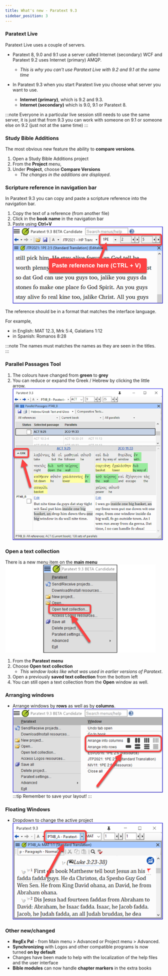 ```yaml
---
title: What's new - Paratext 9.3
sidebar_position: 3
---
```


### Paratext Live
Paratext Live uses a couple of servers.

- Paratext 8, 9.0 and 9.1 use a server called Internet (secondary) WCF and Paratext 9.2 uses Internet (primary) AMQP.  
   -  *This is why you can't use Paratext Live with 9.2 and 9.1 at the same time*

- In Paratext 9.3 when you start Paratext live you choose what server you want to use.
  - **Internet (primary)**, which is 9.2 and 9.3.
  - **Internet (secondary)** which is 9.0, 9.1 or Paratext 8.  

:::note
Everyone in a particular live session still needs to use the same server, it is just that from 9.3 you can work with someone on 9.1 or someone else on 9.2 (just not at the same time)
:::

### Study Bible Additions
The most obvious new feature the ability to **compare versions**.

1.  Open a Study Bible Additions project
1.  From the **Project** menu, 
1.  Under **Project**, choose **Compare Versions**  
    -  *The changes in the additions are displayed*.

### Scripture reference in navigation bar
In Paratext 9.3 you can copy and paste a scripture reference into the navigation bar.
1.  Copy the text of a reference (from another file)
1.  Click in the **book name** in the navigation bar
1.  Paste using **Ctrl+V**  
   ![](./media/paste-reference-2.png)
   
The reference should be in a format that matches the interface language.

For example, 
  - in English: MAT 12.3, Mrk 5:4, Galatians 1:12
  - in Spanish: Romanos 8:28

:::note
The names must matches the names as they are seen in the titles.  
:::

### Parallel Passages Tool
1.  The colours have changed from **green** to **grey**
1.  You can reduce or expand the Greek / Hebrew by clicking the little arrow.  
   ![](./media/parallel-passage-greek-collapse.png)

### Open a text collection
There is a new menu item on the **main menu** 
  ![](./media/open-text-collection-menu-item-2.png)
1.  From the **Paratext menu**
1.  Choose **Open text collection**  
     - *This window looks like what was used in earlier versions of Paratext*.
1.  Open a previously **saved text collection** from the bottom left
1.  You can still open a text collection from the **Open** window as well.

### Arranging windows
-  Arrange windows by **rows** as well as by **columns**.
   ![](./media/arrange-in-rows.png)
:::tip
Remember to save your layout!
:::

#####

### Floating Windows
-  Dropdown to change the active project  
   ![](./media/change-project-or-resource.png)

### Other new/changed
- **RegEx Pal** - from Main menu \> Advanced or Project menu \> Advanced.
-  **Synchronizing** with Logos and other compatible programs is now turned **on by default**
-  Changes have been made to help with the localization of the help files and the user interface
-  **Bible modules** can now handle **chapter markers** in the extra books
